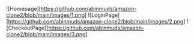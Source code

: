 ![Homepage][https://github.com/abinmuds/amazon-clone2/blob/main/images/1.png]
![LoginPage][https://github.com/abinmuds/amazon-clone2/blob/main/images/2.png]
![CheckoutPage][https://github.com/abinmuds/amazon-clone2/blob/main/images/3.png]
